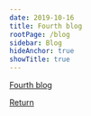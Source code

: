```yaml
---
date: 2019-10-16
title: Fourth blog
rootPage: /blog
sidebar: Blog
hideAnchor: true
showTitle: true
---
```


[Fourth blog][1]

[Return][2]

 [1]: /blog/fourth-blog
 [2]: /
